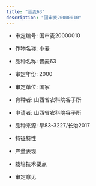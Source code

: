 ```yaml
---
title: "晋麦63"
description: "国审麦20000010"
---
```

* 审定编号:  国审麦20000010

*  作物名称:  小麦

*  品种名称:  晋麦63

*  审定年份:  2000

*  审定单位:  国家

* 育种者:  山西省农科院谷子所

*  申请者:  山西省农科院谷子所

*  品种来源:  旱83-3227/长治2017

*  特征特性


*  产量表现


*  栽培技术要点


*  审定意见

